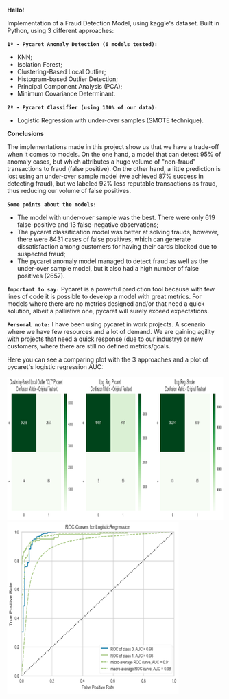 **Hello!**

Implementation of a Fraud Detection Model, using kaggle's dataset. Built in Python, using 3 different approaches:

**`1º - Pycaret Anomaly Detection (6 models tested):`**
* KNN;
* Isolation Forest;
* Clustering-Based Local Outlier;
* Histogram-based Outlier Detection;
* Principal Component Analysis (PCA);
* Minimum Covariance Determinant.

**`2º - Pycaret Classifier (using 100% of our data):`**




* Logistic Regression with under-over samples (SMOTE technique).

**Conclusions**

The implementations made in this project show us that we have a trade-off when it comes to models. On the one hand, a model that can detect 95% of anomaly cases, but which attributes a huge volume of "non-fraud" transactions to fraud (false positive). On the other hand, a little prediction is lost using an under-over sample model (we achieved 87% success in detecting fraud), but we labeled 92% less reputable transactions as fraud, thus reducing our volume of false positives.

**`Some points about the models:`**

* The model with under-over sample was the best. There were only 619 false-positive and 13 false-negative observations;
* The pycaret classification model was better at solving frauds, however, there were 8431 cases of false positives, which can generate dissatisfaction among customers for having their cards blocked due to suspected fraud;
* The pycaret anomaly model managed to detect fraud as well as the under-over sample model, but it also had a high number of false positives (2657).


**`Important to say:`** Pycaret is a powerful prediction tool because with few lines of code it is possible to develop a model with great metrics. For models where there are no metrics designed and/or that need a quick solution, albeit a palliative one, pycaret will surely exceed expectations.


**`Personal note:`** I have been using pycaret in work projects. A scenario where we have few resources and a lot of demand. We are gaining agility with projects that need a quick response (due to our industry) or new customers, where there are still no defined metrics/goals.

Here you can see a comparing plot with the 3 approaches and a plot of pycaret's logistic regression AUC:


<img src="./print_examples/image_1.png" height="335" width="1145">

<img src="./print_examples/image_2.png" height="400" width="400">
